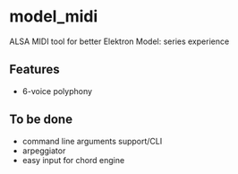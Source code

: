 # model_midi

ALSA MIDI tool for better Elektron Model: series experience

## Features

* 6-voice polyphony

## To be done

* command line arguments support/CLI
* arpeggiator
* easy input for chord engine
